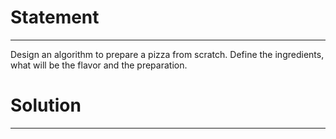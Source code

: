 # Statement
---
Design an algorithm to prepare a pizza from scratch. Define the ingredients, what will be the flavor and the preparation.

# Solution
---
